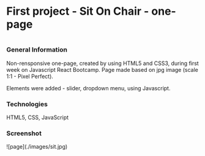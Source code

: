 <h1> First project - Sit On Chair - one-page <h1>

<h3> General Information </h3>
<p> Non-rensponsive one-page, created by using HTML5 and CSS3, during first week on Javascript React Bootcamp.
Page made based on jpg image (scale 1:1 - Pixel Perfect). </p>
<p> Elements were added - slider, dropdown menu, using Javascript. </p>

<h3> Technologies </h3>
<p> HTML5, CSS, JavaScript </p>

<h3> Screenshot </h3>
![page](./images/sit.jpg)



